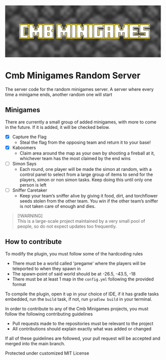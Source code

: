 ![CmbMinigamesBanner.png](https://github.com/Cmb-Minigames/CmbMinigamesRandom/blob/master/docs/images/CmbMinigamesBanner.png?raw=true)
# Cmb Minigames Random Server
The server code for the random minigames server. A server where every time a minigame ends, another random one will start

## Minigames
There are currently a small group of added minigames, with more to come in the future. If it is added, it will be checked below.
- [x] Capture the Flag
  - Steal the flag from the opposing team and return it to your base!
- [x] Kaboomers
  - Claim area around the map as your own by shooting a fireball at it, whichever team has the most claimed by the end wins
- [ ] Simon Says
  - Each round, one player will be made the simon at random, with a control panel to select from a large group of items to send for the players, simon or non simon tasks. Keep doing this until only one person is left
- [ ] Sniffer Caretaker
  - Keep your team’s sniffer alive by giving it food, dirt, and torchflower seeds stolen from the other team. You win if the other team’s sniffer is not taken care of enough and dies.
> [!WARNING]\
> This is a large-scale project maintained by a very small pool of people, so do not expect updates too frequently.

## How to contribute
To modify the plugin, you must follow some of the hardcoding rules
- There must be a world called 'pregame' where the players will be teleported to when they spawn in
- The spawn-point of said world should be at -26.5, -43.5, -18
- There must be at least 1 map in the `config.yml` following the provided format

To compile the plugin, open it up in your choice of IDE, if it has gradle tasks embedded, run the `build` task, if not, run `gradlew build` in your terminal.

In order to contribute to any of the Cmb Minigames projects, you must follow the following contributing guidelines
- Pull requests made to the repositories must be relevant to the project
- All contributions should explain exactly what was added or changed

If all of these guidelines are followed, your pull request will be accepted and merged into the main branch.

Protected under customized MIT License
